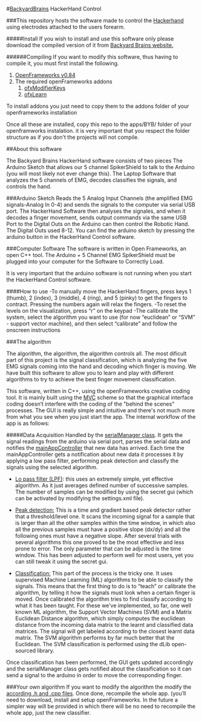 #[BackyardBrains](https://backyardbrains.com) HackerHand Control

###This repository hosts the software made to control the [Hackerhand](https://backyardbrains.com/products/HackerHand) using electrodes attached to the users forearm.


#####Install
If you wish to install and use this software only please download the compiled version of it from [Backyard Brains website.](https://backyardbrains.com/products/HackerHand)


######Compiling
If you want to modify this software, thus having to compile it, you must first install the following.

1. [OpenFrameworks v0.84](http://openframeworks.cc/download/)
2. The required openFrameworks addons
	1. [ofxModifierKeys](https://github.com/satoruhiga/ofxModifierKeys.git)
	2. [ofxLearn](https://github.com/roymacdonald/ofxLearn/tree/byb)
	
To install addons you just need to copy them to the addons folder of your openframeworks installation

Once all these are installed, copy this repo to the apps/BYB/ folder of your openframworks instalation. it is very important that you respect the folder structure as if you don't the projects will not compile.

##About this software


The Backyard Brains HackerHand software consists of two pieces
The Arduino Sketch that allows our 5 channel SpikerShield to talk to the Arduino (you will most likely not ever change this).
The Laptop Software that analyzes the 5 channels of EMG, decodes classifies the signals, and controls the hand. 

###Arduino Sketch
Reads the 5 Analog Input Channels (the amplified EMG signals-Analog In 0-4) and sends the signals to the computer via serial USB port. The HackerHand Software then analyses the signales, and when it decodes a finger movement, sends output commands via the same USB Port to the Digital Outs on the Arduino can then control the Robotic Hand. The Digital Outs used 8-12. You can find the arduino sketch by pressing the arduino button in the HackerHand Control software.

###Computer Software
The software is written in Open Frameworks, an open C++ tool. The Arduino + 5 Channel EMG SpikerShield must be plugged into your computer for the Software to Correctly Load.

It is very important that the arduino software is not running when you start the HackerHand Control software.

####How to use
-To manually move the HackerHand fingers, press keys 1 (thumb), 2 (index), 3 (middle), 4 (ring), and 5 (pinky) to get the fingers to contract. Pressing the numbers again will relax the fingers. 
-To reset the levels on the visualization, press “r” on the keypad
-The calibrate the system, select the algorithm you want to use (for now “euclidean” or “SVM” - support vector machine), and then select “calibrate” and follow the onscreen instructions

###The algorithm

The algorithm, the algorithm, the algorithm controls all. The most dificult part of this project is the signal classification, which is analyzing the five EMG signals coming into the hand and decoding which finger is moving. We have built this software to allow you to learn and play with different algorithms to try to achieve the best finger movement classification.

This software, written in C++, using the openFrameworks creative coding tool. It is mainly built using the [MVC](https://en.wikipedia.org/wiki/Model%E2%80%93view%E2%80%93controller) scheme so that the graphical interface coding doesn’t interfere with the coding of the "behind the scenes" processes.
The GUI is really simple and intuitive and there's not much more from what you see when you just start the app.
The internal workflow of the app is as follows:

#####Data Acquisition
Handled by the [serialManager class](https://github.com/TimByB/HackerHand-Control/blob/master/src/serialManager.h). It gets the signal readings from the arduino via serial port, parses the serial data and notifies the [mainAppController](https://github.com/TimByB/HackerHand-Control/blob/master/src/mainAppController.h) that new data has arrived.
Each time the mainAppController gets a notification about new data it processes it by applying a low pass filter, performing peak detection and classify the signals using the selected algorithm.

- [Lo pass filter (LPF)](https://github.com/TimByB/HackerHand-Control/blob/master/src/loPass.h): this uses an extremely simple, yet effective algorithm. As it just averages defined number of successive samples. The number of samples can be modified by using the secret gui (which can be activated by modifying the settings.xml file).

- [Peak detection:](https://github.com/TimByB/HackerHand-Control/blob/master/src/peakDetector.h) This is a time and gradient based peak detector rather that a threshold/level one. It scans the incoming signal for a sample that is larger than all the other samples within the time window, in which also all the previous samples must have a positive slope (dx/dy) and all the following ones must have a negative slope.
After several trials with several algorithms this one proved to be the most effective and less prone to error. The only parameter that can be adjusted is the time window. This has been adjusted to perform well for most users, yet you can still tweak it using the secret gui.

- [Classification:](https://github.com/TimByB/HackerHand-Control/tree/master/src/FingerClassifier) This part of the process is the tricky one. It uses supervised Machine Learning (ML) algorithms to be able to classify the signals. This means that the first thing to do is to “teach” or calibrate the algorithm, by telling it how the signals must look when a certain finger is moved. Once calibrated the algorithm tries to find classify according to what it has been taught. For these we’ve implemented, so far, one well known ML algorithm, the Support Vector Machines (SVM) and a Matrix Euclidean Distance algorithm, which simply computes the euclidean distance from the incoming data matrix to the learnt and classified data matrices. The signal will get labeled according to the closest learnt data matrix. The SVM algorithm performs by far much better that the Euclidean. The SVM classification is performed using the dLib open-sourced library.

Once classification has been performed, the GUI gets updated accordingly and the serialManager class gets notified about the classification so it can send a signal to the arduino in order to move the corresponding finger.

###Your own algorithm
If you want to modify the algorithm the modify the [according .h and .cpp files](https://github.com/TimByB/HackerHand-Control/blob/master/src/FingerClassifier/).
Once done, recompile the whole app. (you’ll need to download, install and setup openFrameworks.
In the future a simpler way will be provided in which there will be no need to recompile the whole app, just the new classifier.
